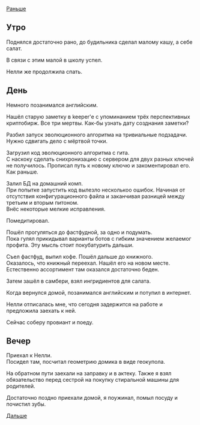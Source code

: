 [Раньше](2020.03.17.md)
## Утро
Поднялся достаточно рано, до будильника сделал малому кашу, а себе салат.

В связи с этим малой в школу успел.

Нелли же продолжила спать.
## День
Немного позанимался английским.

Нашёл старую заметку в keeper'е с упоминанием трёх перспективных криптобирж. Все три мертвы. Как-бы узнать дату созднания заметки?

Разбил запуск эволюционного алгоритма на тривиальные подзадачи. Нужно сдвигать дело с мёртвой точки.

Загрузил код эволюционного алгоритма с гита.  
С наскоку сделать снихронизацию с сервером для двух разных ключей не получилось. Прописал путь к новому ключю и закоментировал его.  
Как раньше.

Залил БД на домашний комп.  
При попытке запустить код вылезло несколькоо ошибок. Начиная от отсутствия конфигурационного файла и заканчивая разницей между третьим и вторым питоном.  
Внёс некоторые мелкие исправления.

Помедитировал.

Пошёл прогуляться до фастфудной, за одно и подумать.  
Пока гулял прикидывал варианты ботов с гибким значением желаемог профита. Эту мысль стоит покубатурить дальши.

Съел фастфуд, выпил кофе. Пошёл дальше до книжного.  
Оказалось, что книжный переехал. Нашёл его на новом месте. Естественно ассортимент там оказался достаточно беден.

Затем зашёл в самбери, взял ингридиентов для салата.

Когда вернулся домой, позанимался английским и потупил в интернет.

Нелли отписалась мне, что сегодня задержится на работе и предложила заехать к ней.

Сейчас соберу провиант и поеду.
## Вечер
Приехал к Нелли.  
Посидел там, посчитал геометрию домика в виде геокупола.

На обратном пути заехали на заправку и в актеку. Также я взял обязательство перед сестрой на покупку стиральной машины для родителей.

Достаточно поздно приехали домой, я поужинал, помыл посуду и почистил зубы.

[Дальше](2020.03.19.md)